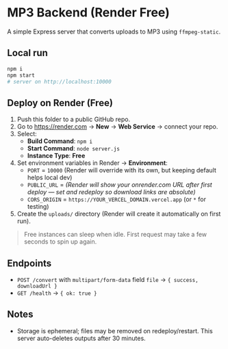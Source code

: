 # MP3 Backend (Render Free)

A simple Express server that converts uploads to MP3 using `ffmpeg-static`.

## Local run

```bash
npm i
npm start
# server on http://localhost:10000
```

## Deploy on Render (Free)

1. Push this folder to a public GitHub repo.
2. Go to https://render.com → **New** → **Web Service** → connect your repo.
3. Select:
   - **Build Command**: `npm i`
   - **Start Command**: `node server.js`
   - **Instance Type**: **Free**
4. Set environment variables in Render → **Environment**:
   - `PORT` = `10000` (Render will override with its own, but keeping default helps local dev)
   - `PUBLIC_URL` = *(Render will show your onrender.com URL after first deploy — set and redeploy so download links are absolute)*
   - `CORS_ORIGIN` = `https://YOUR_VERCEL_DOMAIN.vercel.app`  (or `*` for testing)
5. Create the `uploads/` directory (Render will create it automatically on first run).

> Free instances can sleep when idle. First request may take a few seconds to spin up again.

## Endpoints

- `POST /convert` with `multipart/form-data` field `file` → `{ success, downloadUrl }`
- `GET /health` → `{ ok: true }`

## Notes

- Storage is ephemeral; files may be removed on redeploy/restart. This server auto-deletes outputs after 30 minutes.
